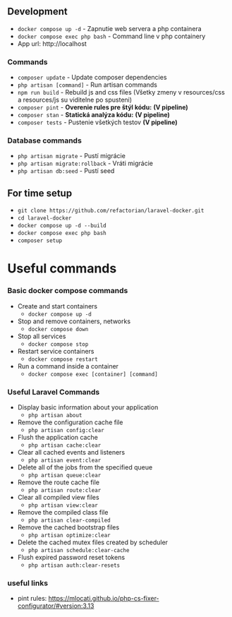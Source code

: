 ## Development
- `docker compose up -d` - Zapnutie web servera a php containera
- `docker compose exec php bash` - Command line v php containery
- App url: http://localhost

### Commands
  - `composer update` - Update composer dependencies
  - `php artisan [command]` - Run artisan commands
  - `npm run build` - Rebuild js and css files (Všetky zmeny v resources/css a resources/js su viditelne po spusteni) 
  - `composer pint` - **Overenie rules pre štýl kódu:** **(V pipeline)**
  - `composer stan` - **Statická analýza kódu:** **(V pipeline)**
  - `composer tests` - Pustenie všetkých testov **(V pipeline)**

### Database commands
  - `php artisan migrate` - Pustí migrácie
  - `php artisan migrate:rollback` - Vráti migrácie
  - `php artisan db:seed` - Pustí seed

## For time setup
- `git clone https://github.com/refactorian/laravel-docker.git`
- `cd laravel-docker`
- `docker compose up -d --build`
- `docker compose exec php bash`
- `composer setup`


# Useful commands

### Basic docker compose commands
- Create and start containers
    - `docker compose up -d`
- Stop and remove containers, networks
    - `docker compose down`
- Stop all services
    - `docker compose stop`
- Restart service containers
    - `docker compose restart`
- Run a command inside a container
    - `docker compose exec [container] [command]`

### Useful Laravel Commands
- Display basic information about your application
    - `php artisan about`
- Remove the configuration cache file
    - `php artisan config:clear`
- Flush the application cache
    - `php artisan cache:clear`
- Clear all cached events and listeners
    - `php artisan event:clear`
- Delete all of the jobs from the specified queue
    - `php artisan queue:clear`
- Remove the route cache file
    - `php artisan route:clear`
- Clear all compiled view files
    - `php artisan view:clear`
- Remove the compiled class file
    - `php artisan clear-compiled`
- Remove the cached bootstrap files
    - `php artisan optimize:clear`
- Delete the cached mutex files created by scheduler
    - `php artisan schedule:clear-cache`
- Flush expired password reset tokens
    - `php artisan auth:clear-resets`


### useful links
  - pint rules: https://mlocati.github.io/php-cs-fixer-configurator/#version:3.13
